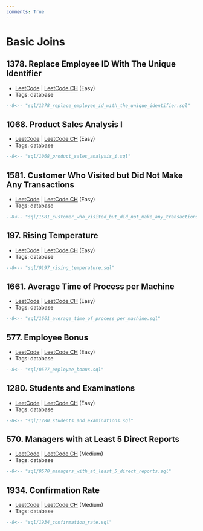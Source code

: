 ```yaml
---
comments: True
---
```


# Basic Joins

## 1378. Replace Employee ID With The Unique Identifier

-   [LeetCode](https://leetcode.com/problems/replace-employee-id-with-the-unique-identifier/) | [LeetCode CH](https://leetcode.cn/problems/replace-employee-id-with-the-unique-identifier/) (Easy)
-   Tags: database

```sql title="1378. Replace Employee ID With The Unique Identifier"
--8<-- "sql/1378_replace_employee_id_with_the_unique_identifier.sql"
```

## 1068. Product Sales Analysis I

-   [LeetCode](https://leetcode.com/problems/product-sales-analysis-i/) | [LeetCode CH](https://leetcode.cn/problems/product-sales-analysis-i/) (Easy)
-   Tags: database

```sql title="1068. Product Sales Analysis I"
--8<-- "sql/1068_product_sales_analysis_i.sql"
```

## 1581. Customer Who Visited but Did Not Make Any Transactions

-   [LeetCode](https://leetcode.com/problems/customer-who-visited-but-did-not-make-any-transactions/) | [LeetCode CH](https://leetcode.cn/problems/customer-who-visited-but-did-not-make-any-transactions/) (Easy)
-   Tags: database

```sql title="1581. Customer Who Visited but Did Not Make Any Transactions"
--8<-- "sql/1581_customer_who_visited_but_did_not_make_any_transactions.sql"
```

## 197. Rising Temperature

-   [LeetCode](https://leetcode.com/problems/rising-temperature/) | [LeetCode CH](https://leetcode.cn/problems/rising-temperature/) (Easy)
-   Tags: database

```sql title="197. Rising Temperature"
--8<-- "sql/0197_rising_temperature.sql"
```

## 1661. Average Time of Process per Machine

-   [LeetCode](https://leetcode.com/problems/average-time-of-process-per-machine/) | [LeetCode CH](https://leetcode.cn/problems/average-time-of-process-per-machine/) (Easy)
-   Tags: database

```sql title="1661. Average Time of Process per Machine"
--8<-- "sql/1661_average_time_of_process_per_machine.sql"
```

## 577. Employee Bonus

-   [LeetCode](https://leetcode.com/problems/employee-bonus/) | [LeetCode CH](https://leetcode.cn/problems/employee-bonus/) (Easy)
-   Tags: database

```sql title="577. Employee Bonus"
--8<-- "sql/0577_employee_bonus.sql"
```

## 1280. Students and Examinations

-   [LeetCode](https://leetcode.com/problems/students-and-examinations/) | [LeetCode CH](https://leetcode.cn/problems/students-and-examinations/) (Easy)
-   Tags: database

```sql title="1280. Students and Examinations"
--8<-- "sql/1280_students_and_examinations.sql"
```

## 570. Managers with at Least 5 Direct Reports

-   [LeetCode](https://leetcode.com/problems/managers-with-at-least-5-direct-reports/) | [LeetCode CH](https://leetcode.cn/problems/managers-with-at-least-5-direct-reports/) (Medium)
-   Tags: database

```sql title="570. Managers with at Least 5 Direct Reports"
--8<-- "sql/0570_managers_with_at_least_5_direct_reports.sql"
```

## 1934. Confirmation Rate

-   [LeetCode](https://leetcode.com/problems/confirmation-rate/) | [LeetCode CH](https://leetcode.cn/problems/confirmation-rate/) (Medium)
-   Tags: database

```sql title="1934. Confirmation Rate"
--8<-- "sql/1934_confirmation_rate.sql"
```
